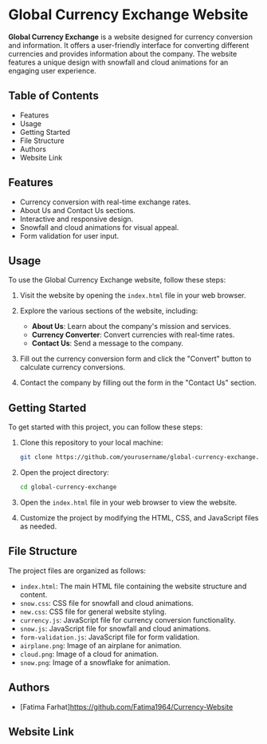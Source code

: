 # Global Currency Exchange Website

**Global Currency Exchange** is a website designed for currency conversion and information. It offers a user-friendly interface for converting different currencies and provides information about the company. The website features a unique design with snowfall and cloud animations for an engaging user experience.

## Table of Contents

- Features
- Usage
- Getting Started
- File Structure
- Authors
- Website Link

## Features

- Currency conversion with real-time exchange rates.
- About Us and Contact Us sections.
- Interactive and responsive design.
- Snowfall and cloud animations for visual appeal.
- Form validation for user input.

## Usage

To use the Global Currency Exchange website, follow these steps:

1. Visit the website by opening the `index.html` file in your web browser.

2. Explore the various sections of the website, including:
   - **About Us**: Learn about the company's mission and services.
   - **Currency Converter**: Convert currencies with real-time rates.
   - **Contact Us**: Send a message to the company.

3. Fill out the currency conversion form and click the "Convert" button to calculate currency conversions.

4. Contact the company by filling out the form in the "Contact Us" section.

## Getting Started

To get started with this project, you can follow these steps:

1. Clone this repository to your local machine:

   ```bash
   git clone https://github.com/yourusername/global-currency-exchange.git
   ```

2. Open the project directory:

   ```bash
   cd global-currency-exchange
   ```

3. Open the `index.html` file in your web browser to view the website.

4. Customize the project by modifying the HTML, CSS, and JavaScript files as needed.

## File Structure

The project files are organized as follows:

- `index.html`: The main HTML file containing the website structure and content.
- `snow.css`: CSS file for snowfall and cloud animations.
- `new.css`: CSS file for general website styling.
- `currency.js`: JavaScript file for currency conversion functionality.
- `snow.js`: JavaScript file for snowfall and cloud animations.
- `form-validation.js`: JavaScript file for form validation.
- `airplane.png`: Image of an airplane for animation.
- `cloud.png`: Image of a cloud for animation.
- `snow.png`: Image of a snowflake for animation.

## Authors

- [Fatima Farhat]https://github.com/Fatima1964/Currency-Website


## Website Link